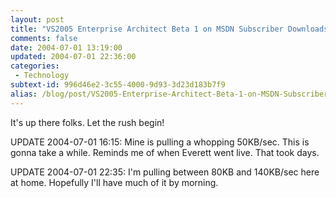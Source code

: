 ```yaml
---
layout: post
title: "VS2005 Enterprise Architect Beta 1 on MSDN Subscriber Downloads"
comments: false
date: 2004-07-01 13:19:00
updated: 2004-07-01 22:36:00
categories:
 - Technology
subtext-id: 996d46e2-3c55-4000-9d93-3d23d183b7f9
alias: /blog/post/VS2005-Enterprise-Architect-Beta-1-on-MSDN-Subscriber-Downloads.aspx
---
```



It's up there folks. Let the rush begin!

UPDATE 2004-07-01 16:15: Mine is pulling a whopping 50KB/sec. This is gonna take a while. Reminds me of when Everett went live. That took days.

UPDATE 2004-07-01 22:35: I'm pulling between 80KB and 140KB/sec here at home. Hopefully I'll have much of it by morning.
